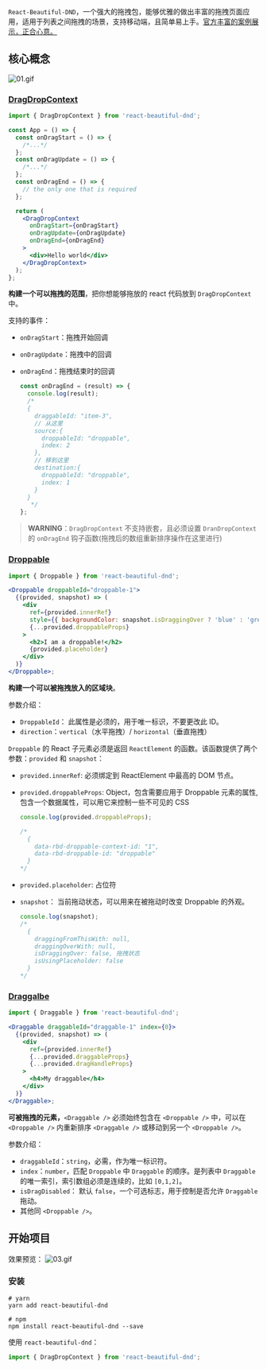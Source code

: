 `React-Beautiful-DND`，一个强大的拖拽包，能够优雅的做出丰富的拖拽页面应用，适用于列表之间拖拽的场景，支持移动端，且简单易上手。[官方丰富的案例展示，正合心意。](https://react-beautiful-dnd.netlify.app/?path=/story/single-vertical-list--basic)

## 核心概念

![01.gif](https://p1-juejin.byteimg.com/tos-cn-i-k3u1fbpfcp/6f1c825c70fb483c9b10e899c49e70b3~tplv-k3u1fbpfcp-watermark.image)

### [DragDropContext](https://github.com/atlassian/react-beautiful-dnd/blob/master/docs/api/drag-drop-context.md)

```jsx
import { DragDropContext } from 'react-beautiful-dnd';

const App = () => {
  const onDragStart = () => {
    /*...*/
  };
  const onDragUpdate = () => {
    /*...*/
  };
  const onDragEnd = () => {
    // the only one that is required
  };

  return (
    <DragDropContext
      onDragStart={onDragStart}
      onDragUpdate={onDragUpdate}
      onDragEnd={onDragEnd}
    >
      <div>Hello world</div>
    </DragDropContext>
  );
};
```

**构建一个可以拖拽的范围**，把你想能够拖放的 react 代码放到 `DragDropContext` 中。

支持的事件：

- `onDragStart`：拖拽开始回调
- `onDragUpdate`：拖拽中的回调
- `onDragEnd`：拖拽结束时的回调

  ```js
  const onDragEnd = (result) => {
    console.log(result);
    /*
    {
      draggableId: "item-3",
      // 从这里
      source:{
        droppableId: "droppable",
        index: 2
      },
      // 移到这里
      destination:{
        droppableId: "droppable",
        index: 1
      }
    }
     */
  };
  ```

> **WARNING**：`DragDropContext` 不支持嵌套，且必须设置 `DranDropContext` 的 `onDragEnd` 钩子函数(拖拽后的数组重新排序操作在这里进行)

### [Droppable](https://github.com/atlassian/react-beautiful-dnd/blob/master/docs/api/droppable.md)

```jsx
import { Droppable } from 'react-beautiful-dnd';

<Droppable droppableId="droppable-1">
  {(provided, snapshot) => (
    <div
      ref={provided.innerRef}
      style={{ backgroundColor: snapshot.isDraggingOver ? 'blue' : 'grey' }}
      {...provided.droppableProps}
    >
      <h2>I am a droppable!</h2>
      {provided.placeholder}
    </div>
  )}
</Droppable>;
```

**构建一个可以被拖拽放入的区域块**。

参数介绍：

- `DroppableId`： 此属性是必须的，用于唯一标识，不要更改此 ID。
- `direction`：`vertical`（水平拖拽）/ `horizontal`（垂直拖拽）

`Droppable` 的 React 子元素必须是返回 `ReactElement` 的函数。该函数提供了两个参数：`provided` 和 `snapshot`：

- `provided.innerRef`: 必须绑定到 ReactElement 中最高的 DOM 节点。
- `provided.droppableProps`: Object，包含需要应用于 Droppable 元素的属性,包含一个数据属性，可以用它来控制一些不可见的 CSS

  ```js
  console.log(provided.droppableProps);

  /* 
    {
      data-rbd-droppable-context-id: "1",
      data-rbd-droppable-id: "droppable"
    }
  */
  ```

- `provided.placeholder`: 占位符
- `snapshot`： 当前拖动状态，可以用来在被拖动时改变 Droppable 的外观。
  ```js
  console.log(snapshot);
  /*
    {
      draggingFromThisWith: null,
      draggingOverWith: null,
      isDraggingOver: false, 拖拽状态
      isUsingPlaceholder: false
    }
  */
  ```

### [Draggalbe](https://github.com/atlassian/react-beautiful-dnd/blob/master/docs/api/draggable.md)

```jsx
import { Draggable } from 'react-beautiful-dnd';

<Draggable draggableId="draggable-1" index={0}>
  {(provided, snapshot) => (
    <div
      ref={provided.innerRef}
      {...provided.draggableProps}
      {...provided.dragHandleProps}
    >
      <h4>My draggable</h4>
    </div>
  )}
</Draggable>;
```

**可被拖拽的元素，**`<Draggable />` 必须始终包含在 `<Droppable />` 中，可以在 `<Droppable />` 内重新排序 `<Draggable />` 或移动到另一个 `<Droppable />`。

参数介绍：

- `draggableId`：`string`，必需，作为唯一标识符。
- `index`：`number`，匹配 `Droppable` 中 `Draggable` 的顺序。是列表中 `Draggable` 的唯一索引，索引数组必须是连续的，比如 `[0,1,2]`。
- `isDragDisabled`： 默认 `false`，一个可选标志，用于控制是否允许 `Draggable` 拖动。
- 其他同 `<Droppable />`。

## 开始项目

效果预览：
![03.gif](https://p9-juejin.byteimg.com/tos-cn-i-k3u1fbpfcp/5f62352ea0f2420ebac6a8126f8a7ea9~tplv-k3u1fbpfcp-watermark.image)

### 安装

```
# yarn
yarn add react-beautiful-dnd

# npm
npm install react-beautiful-dnd --save
```

使用 `react-beautiful-dnd`：

```js
import { DragDropContext } from 'react-beautiful-dnd';
```
